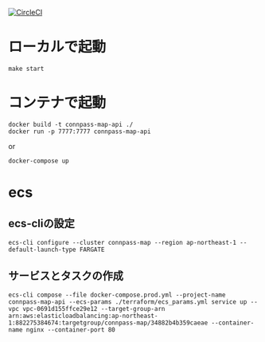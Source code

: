 [![CircleCI](https://circleci.com/gh/pokotyan/connpass-map-api.svg?style=svg)](https://circleci.com/gh/pokotyan/connpass-map-api)

# ローカルで起動
```
make start
```

# コンテナで起動
```
docker build -t connpass-map-api ./
docker run -p 7777:7777 connpass-map-api
```
or
```
docker-compose up
```

# ecs
## ecs-cliの設定
```
ecs-cli configure --cluster connpass-map --region ap-northeast-1 --default-launch-type FARGATE
```

## サービスとタスクの作成
```
ecs-cli compose --file docker-compose.prod.yml --project-name connpass-map-api --ecs-params ./terraform/ecs_params.yml service up --vpc vpc-0691d155ffce29e12 --target-group-arn arn:aws:elasticloadbalancing:ap-northeast-1:882275384674:targetgroup/connpass-map/34882b4b359caeae --container-name nginx --container-port 80
```